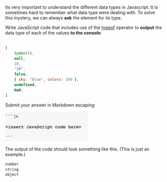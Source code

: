 

Its very important to understand the different data types in Javascript. It is sometimes hard to remember what data type were dealing with. To solve this mystery, we can always **ask** the element for its type.

Write JavaScript code that includes use of the [typeof](https://developer.mozilla.org/en-US/docs/Web/JavaScript/Reference/Operators/typeof) operator to **output** the data type of each of the values **to the console**.



```js

[
    Symbol(),
    null,
    10,
    "10",
    false,
    { sky: "blue", colors: 100 },
    undefined,
    NaN,
]


```

Submit your answer in Markdown escaping:


![](images/image_002.png)

The output of the code should look something like this. (This is just an example.)

```javascript
number
string
object
```
